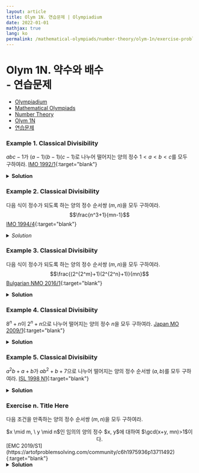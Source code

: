 ```yaml
---
layout: article
title: Olym 1N. 연습문제 | Olympiadium
date: 2022-01-01
mathjax: true
lang: ko
permalink: /mathematical-olympiads/number-theory/olym-1n/exercise-problems/
---
```

# Olym 1N. 약수와 배수 <br> <ssup> - 연습문제</ssup>

<ul class="breadcrumb">
	<li><a href="{{ site.homeurl }}">Olympiadium</a></li> 
	<li><a href="{{ site.homeurl }}mathematical-olympiads/">Mathematical Olympiads</a></li> 
	<li><a href="{{ site.homeurl }}mathematical-olympiads/number-theory/">Number Theory</a></li> 
	<li><a href="{{ site.homeurl }}mathematical-olympiads/number-theory/olym-1n/">Olym 1N</a></li> 
	<li><a href="{{ site.homeurl }}mathematical-olympiads/number-theory/olym-1n/exercise-problems/">연습문제</a></li>
</ul>

### Example 1. Classical Divisibility
<skyblueboard> $abc-1$가 $(a-1)(b-1)(c-1)$로 나누어 떨어지는 양의 정수 $1<a<b<c$를 모두 구하여라.  </skyblueboard>
[IMO 1992/1](https://artofproblemsolving.com/community/c6h24417p154338){:target="blank"}
<pinkborder><details>
<summary><b>Solution</b></summary>
Solution Here. 
</details></pinkborder>

### Example 2. Classical Divisibility
<skyblueboard> 다음 식이 정수가 되도록 하는 양의 정수 순서쌍 $(m, n)$을 모두 구하여라. $$\frac{n^3+1}{mn-1}$$ </skyblueboard>
[IMO 1994/4](https://artofproblemsolving.com/community/c6h2023p6413){:target="blank"}
<pinkborder><details>
<summary><i>Solution</i></summary>
Solution Here. 
</details></pinkborder>
 
### Example 3. Classical Divisibiity
<skyblueboard> 다음 식이 정수가 되도록 하는 양의 정수 순서쌍 $(m, n)$을 모두 구하여라. $$\frac{(2^{2^m}+1)(2^{2^n}+1)}{mn}$$ </skyblueboard>
[Bulgarian NMO 2016/1](https://artofproblemsolving.com/community/c6h1466159p8489293){:target="blank"}
<pinkborder><details>
<summary><b>Solution</b></summary>
Solution Here. 
</details></pinkborder>

### Example 4. Classical Divisibiity
<skyblueboard> $8^n+n$이 $2^n+n$으로 나누어 떨어지는 양의 정수 $n$을 모두 구하여라. </skyblueboard>
[Japan MO 2009/1](https://artofproblemsolving.com/community/c6h259936p1414577){:target="blank"}
<pinkborder><details>
<summary><b>Solution</b></summary>
Solution Here. 
</details></pinkborder>

### Example 5. Classical Divisibiity
<skyblueboard> $a^2b+a+b$가 $ab^2+b+7$으로 나누어 떨어지는 양의 정수 순서쌍 $(a, b)$를 모두 구하여라. </skyblueboard>
[ISL 1998 N1](https://artofproblemsolving.com/community/c6h18491p124428){:target="blank"}
<pinkborder><details>
<summary><b>Solution</b></summary>
Solution Here. 
</details></pinkborder>

### Exercise n. Title Here
<skyblueboard> 다음 조건을 만족하는 양의 정수 순서쌍 $(m,n)$을 모두 구하여라. 
 <center><ssbr/> $x \mid m, \ y \mid n$인 임의의 양의 정수 $x, y$에 대하여 $\gcd(x+y, mn)>1$이다. <ssbr/></center> </skyblueboard>
[EMC 2019/S1](https://artofproblemsolving.com/community/c6h1975936p13711492){:target="blank"}
<pinkborder><details>
<summary><b>Solution</b></summary>
Solution Here. 
</details></pinkborder>

